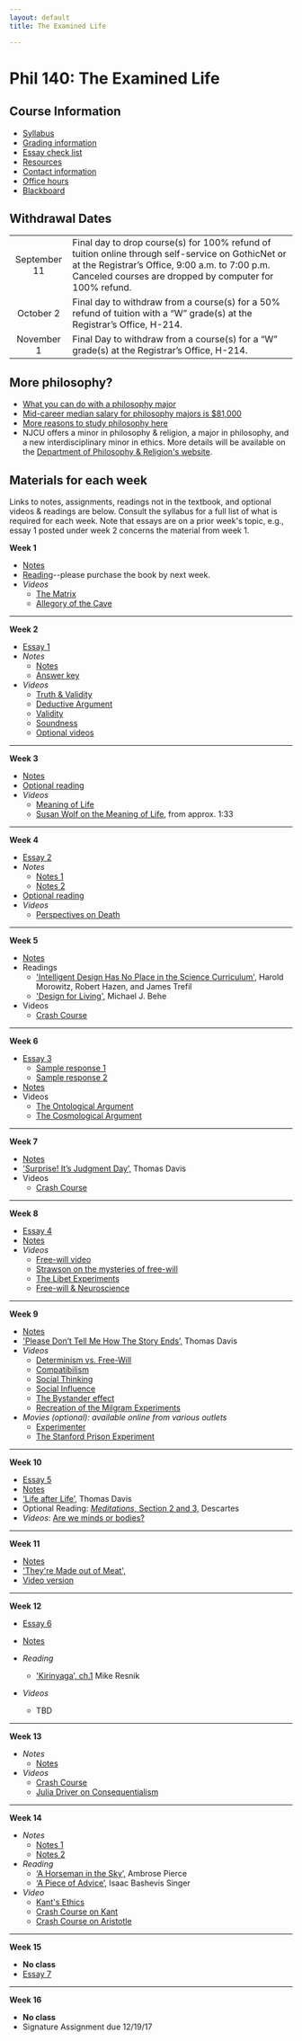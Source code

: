 ```yaml
---
layout: default
title: The Examined Life

---
```


# Phil 140: The Examined Life


## Course Information
+ [Syllabus](Syllabus.pdf)
+ [Grading information](/resources/grading/)
+ [Essay check list](/resources/check)
+ [Resources](/resources/)
+ [Contact information](/contact)
+ [Office hours](/contact/office)
+ [Blackboard](http://blackboard.njcu.edu) 

## Withdrawal Dates

|         |     | 
| :-------------: | ------------- | 
| September 11 | Final day to drop course(s) for 100% refund of tuition online through self-service on GothicNet or at the Registrar’s Office, 9:00 a.m. to 7:00 p.m. Canceled courses are dropped by computer for 100% refund. |
| October 2 | Final day to withdraw from a course(s) for a 50% refund of tuition with a “W” grade(s) at the Registrar’s Office, H-214. |
| November 1  | Final Day to withdraw from a course(s) for a “W” grade(s) at the Registrar’s Office, H-214.|


## More philosophy? 

+ [What you can do with a philosophy major](http://whatcanidowiththismajor.com/major/philosophy/)
+ [Mid-career median salary for philosophy majors is $81,000](http://online.wsj.com/public/resources/documents/info-Degrees_that_Pay_you_Back-sort.html)
+ [More reasons to study philosophy here](http://www.njcu.edu/philosophyreligion/why-philosophy)
+ NJCU offers a minor in philosophy & religion, a major in philosophy, and a new interdisciplinary minor in ethics. More details will be available on the [Department of Philosophy & Religion's website](http://www.njcu.edu/department/philosophy-religion).



## Materials for each week

Links to notes, assignments, readings not in the textbook, and optional videos & readings are below. Consult the syllabus for a full list of what is required for each week. Note that essays are on a prior week's topic, e.g., essay 1 posted under week 2 concerns the material from week 1. 


**Week 1**  

+ [Notes](Intro/Notes/)
+ [Reading](/examined/Intro/ch1.pdf)--please purchase the book by next week.
+ *Videos* 
	+ [The Matrix](https://www.youtube.com/watch?v=zE7PKRjrid4)
	+ [Allegory of the Cave](https://www.youtube.com/watch?v=h55X9LJTAg4)

---

**Week 2**

+ [Essay 1](Intro/Essay)
+ *Notes* 
	+ [Notes](CT/Handout)
	+ [Answer key](CT/Answers) 
+ *Videos*
	+ [Truth & Validity](http://www.wi-phi.com/video/truth-and-validity)
	+ [Deductive Argument](http://www.wi-phi.com/video/deductive-arguments)
	+ [Validity](http://www.wi-phi.com/video/validity)
	+ [Soundness](http://www.wi-phi.com/video/soundness)
	+ [Optional videos](http://www.wi-phi.com/videos/Critical-Thinking?page=1)

---
	
**Week 3**	

+ [Notes](Meaning/Handout)
+ [Optional reading](Meaning/Confession.pdf)
+ *Videos*
	+ [Meaning of Life](https://www.youtube.com/watch?v=Ebt0X5ybm9Y&list=PLHSC9mjpRe4rGkvRaVAfkZ-rIrkHtfGVP)
	+ [Susan Wolf on the Meaning of Life](https://www.youtube.com/watch?v=8CfvMaaTp6I), from approx. 1:33

---
	
**Week 4**

+ [Essay 2](Meaning/Essay)
+ *Notes*
	+ [Notes 1](Meaning/Handout2)
	+ [Notes 2](Meaning/Handout3)	
+ [Optional reading](Meaning/Confession.pdf)
+ *Videos*
	+ [Perspectives on Death](https://www.youtube.com/watch?v=mjQwedC1WzI&index=17&list=PL8dPuuaLjXtNgK6MZucdYldNkMybYIHKR)

---

**Week 5**
	
+ [Notes](God/Handout1)
+ Readings
	+ ['Intelligent Design Has No Place in the Science Curriculum',](God/Intel.pdf) Harold Morowitz, Robert Hazen, and James Trefil
	+ ['Design for Living',](God/Des.pdf) Michael J. Behe	
+ Videos
	+ [Crash Course](https://www.youtube.com/watch?v=7e9v_fsZB6A)

---

**Week 6**

+ [Essay 3](God/Essay1) 
	+ [Sample response 1](God/sample1.pdf)
	+ [Sample response 2](God/sample.pdf)
+ [Notes](God/Handout2)
+ Videos
	+ [The Ontological Argument](https://www.youtube.com/watch?v=FmTsS5xFA6k)
	+ [The Cosmological Argument](https://www.youtube.com/watch?v=TgisehuGOyY)

---

**Week 7**

+ [Notes](God/Handout3)
+ ['Surprise! It’s Judgment Day’,](God/Surprise.pdf) Thomas Davis
+ Videos
	+ [Crash Course](https://www.youtube.com/watch?v=9AzNEG1GB-k)

---

**Week 8**

+ [Essay 4](God/Essay2)
+ [Notes](FreeWill/Handout1)	
+ *Videos* 
	+ [Free-will video](http://www.wi-phi.com/video/problem-free-will)
	+ [Strawson on the mysteries of free-will](https://www.youtube.com/watch?v=KV5_bHwaUBM&index=8&list=PLMDgR9XqmpVQleFnGdgRZf6RMdqoFrBEu)
	+ [The Libet Experiments](https://www.youtube.com/watch?v=OjCt-L0Ph5o)
	+ [Free-will & Neuroscience](https://www.youtube.com/watch?v=rCM5BFU01YU)

---
	
**Week 9**

+ [Notes](FreeWill/Handout2)
+ ['Please Don’t Tell Me How The Story Ends’,](http://creationdemonstration.blogspot.com/2013/03/please-dont-tell-me-how-story-ends.html) Thomas Davis
+ *Videos*
	+ [Determinism vs. Free-Will](https://www.youtube.com/watch?v=vCGtkDzELAI)
	+ [Compatibilism](https://www.youtube.com/watch?v=KETTtiprINU)
	+ [Social Thinking](https://www.youtube.com/watch?v=h6HLDV0T5Q8)
	+ [Social Influence](https://www.youtube.com/watch?v=UGxGDdQnC1Y)
	+ [The Bystander effect](https://www.youtube.com/watch?v=OSsPfbup0ac&spfreload=1)
	+ [Recreation of the Milgram Experiments](https://www.youtube.com/watch?v=y6GxIuljT3w)
+ *Movies (optional): available online from various outlets*
	+ [Experimenter](http://www.imdb.com/title/tt3726704/)
	+ [The Stanford Prison Experiment](http://www.imdb.com/title/tt0420293/)

---
	
**Week 10**

+ [Essay 5](FreeWill/Essay) 
+ [Notes](/mind/dualism/notes)
+ [‘Life after Life’,](Mind/Life.pdf) Thomas Davis
+ Optional Reading: [*Meditations*, Section 2 and 3,](http://www.earlymoderntexts.com/assets/pdfs/descartes1641.pdf) Descartes
+ *Videos*: [Are we minds or bodies?](https://www.youtube.com/watch?v=AMTMtWHclKo)

---

**Week 11**

+ [Notes](/mind/functionalism/notes)
+ ['They're Made out of Meat',](http://www.terrybisson.com/page6/page6.html) 
+ [Video version](https://www.youtube.com/watch?v=7tScAyNaRdQ)

---

**Week 12**

+ [Essay 6](Mind/Essay) 	
+ [Notes](Ethics/Handout)
+ *Reading*
	+ ['Kirinyaga’, ch.1](Ethics/Kirinyaga.pdf) Mike Resnik

+ *Videos*
	+ TBD

---

**Week 13**

+ *Notes*
	+ [Notes](Ethics/Handout2)
+ *Videos*
	+ [Crash Course](https://www.youtube.com/watch?v=-a739VjqdSI&list=PL8dPuuaLjXtNgK6MZucdYldNkMybYIHKR&index=36)
	+ [Julia Driver on Consequentialism](https://www.youtube.com/watch?v=hACdhD_kes8&feature=youtu.be)

---

**Week 14**

+ *Notes*	
	+ [Notes 1](Ethics/Handout3)
	+ [Notes 2](Ethics/Handout4) 
+ *Reading*
	+ [‘A Horseman in the Sky’,](Ethics/Horseman.pdf) Ambrose Pierce
	+ [‘A Piece of Advice’,](Ethics/PieceOfAdvice.pdf) Isaac Bashevis Singer 
+ *Video*
	+ [Kant's Ethics](https://www.youtube.com/watch?v=mQ2fvTvtzBM)
	+ [Crash Course on Kant](https://www.youtube.com/watch?v=8bIys6JoEDw)
	+ [Crash Course on Aristotle](https://www.youtube.com/watch?v=PrvtOWEXDIQ&list=PL8dPuuaLjXtNgK6MZucdYldNkMybYIHKR&index=38)

---

**Week 15**
+ **No class**
+ [Essay 7](Ethics/Essay2) 

---

**Week 16**
+ **No class**
+ Signature Assignment due 12/19/17

